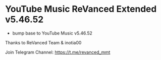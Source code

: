 # YouTube Music ReVanced Extended v5.46.52

- bump base to YouTube Music v5.46.52

Thanks to ReVanced Team & inotia00

Join Telegram Channel: https://t.me/revanced_mmt

